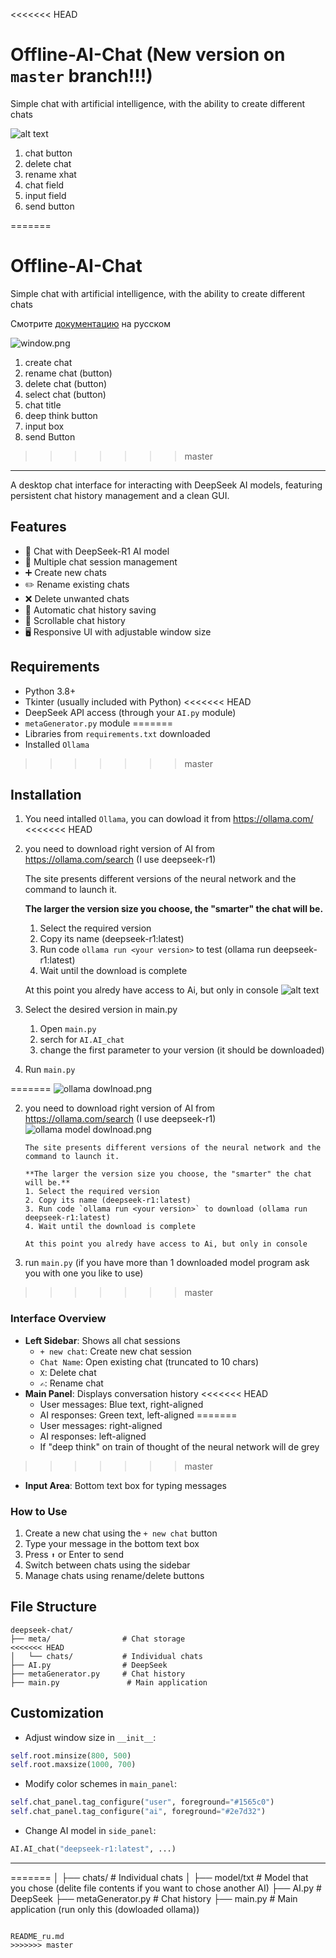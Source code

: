 <<<<<<< HEAD
# Offline-AI-Chat (New version on `master` branch!!!)
Simple chat with artificial intelligence, with the ability to create different chats




![alt text](<Без имени.png>)
1. chat button
2. delete chat
3. rename xhat
4. chat field
5. input field
6. send button

=======
# Offline-AI-Chat
Simple chat with artificial intelligence, with the ability to create different chats

Смотрите [документацию](./README_ru.md) на русском

![window.png](meta/readme%20img/window.png)
1. create chat
2. rename chat (button)
3. delete chat (button)
4. select chat (button)
5. chat title
6. deep think button
7. input box
8. send Button
>>>>>>> master

---

A desktop chat interface for interacting with DeepSeek AI models, featuring persistent chat history management and a clean GUI.

## Features

- 💬 Chat with DeepSeek-R1 AI model
- 📁 Multiple chat session management
- ➕ Create new chats
- ✏️ Rename existing chats
- ❌ Delete unwanted chats
- 💾 Automatic chat history saving
- 📜 Scrollable chat history
- 🖥️ Responsive UI with adjustable window size

## Requirements

- Python 3.8+
- Tkinter (usually included with Python)
<<<<<<< HEAD
- DeepSeek API access (through your `AI.py` module)
- `metaGenerator.py` module
=======
- Libraries from `requirements.txt` downloaded
- Installed `Ollama`
>>>>>>> master

## Installation

1. You need intalled `Ollama`, you can dowload it from https://ollama.com/
<<<<<<< HEAD

2. you need to download right version of AI from https://ollama.com/search (I use deepseek-r1)

    The site presents different versions of the neural network and the command to launch it.

    **The larger the version size you choose, the "smarter" the chat will be.**
    1. Select the required version 
    2. Copy its name (deepseek-r1:latest)
    3. Run code `ollama run <your version>` to test (ollama run deepseek-r1:latest)
    4. Wait until the download is complete

    At this point you alredy have access to Ai, but only in console
    ![alt text](<Без имени-1.png>)

    
3. Select the desired version in main.py
    1. Open `main.py`
    2. serch for `AI.AI_chat`
    3. change the first parameter to your version (it should be downloaded)
4. Run `main.py`


=======
   ![ollama dowlnoad.png](meta/readme%20img/ollama%20download.png)

2. you need to download right version of AI from https://ollama.com/search (I use deepseek-r1)
    ![ollama model dowlnoad.png](meta/readme%20img/ollama%20model%20download.png)

       The site presents different versions of the neural network and the command to launch it.

       **The larger the version size you choose, the "smarter" the chat will be.**
       1. Select the required version 
       2. Copy its name (deepseek-r1:latest)
       3. Run code `ollama run <your version>` to download (ollama run deepseek-r1:latest)
       4. Wait until the download is complete

       At this point you alredy have access to Ai, but only in console

3. run `main.py` (if you have more than 1 downloaded model program ask you with one you like to use)
>>>>>>> master

### Interface Overview
- **Left Sidebar**: Shows all chat sessions
  - `+ new chat`: Create new chat session
  - `Chat Name`: Open existing chat (truncated to 10 chars)
  - `X`: Delete chat
  - `✍`: Rename chat
- **Main Panel**: Displays conversation history
<<<<<<< HEAD
  - User messages: Blue text, right-aligned
  - AI responses: Green text, left-aligned
=======
  - User messages: right-aligned
  - AI responses: left-aligned
  - If "deep think" on train of thought of the neural network will de grey
>>>>>>> master
- **Input Area**: Bottom text box for typing messages

### How to Use
1. Create a new chat using the `+ new chat` button
2. Type your message in the bottom text box
3. Press `⬆` or Enter to send
4. Switch between chats using the sidebar
5. Manage chats using rename/delete buttons

## File Structure
```
deepseek-chat/
├── meta/                # Chat storage
<<<<<<< HEAD
│   └── chats/           # Individual chats
├── AI.py                # DeepSeek
├── metaGenerator.py     # Chat history
├── main.py               # Main application
```

## Customization
- Adjust window size in `__init__`:
```python
self.root.minsize(800, 500)
self.root.maxsize(1000, 700)
```
- Modify color schemes in `main_panel`:
```python
self.chat_panel.tag_configure("user", foreground="#1565c0")
self.chat_panel.tag_configure("ai", foreground="#2e7d32")
```
- Change AI model in `side_panel`:
```python
AI.AI_chat("deepseek-r1:latest", ...)
```
---
=======
│   ├── chats/           # Individual chats
│   ├── model/txt        # Model that you chose (delite file contents if you want to chose another AI)
├── AI.py                # DeepSeek
├── metaGenerator.py     # Chat history
├── main.py               # Main application (run only this (dowloaded ollama))
```

README_ru.md
>>>>>>> master
